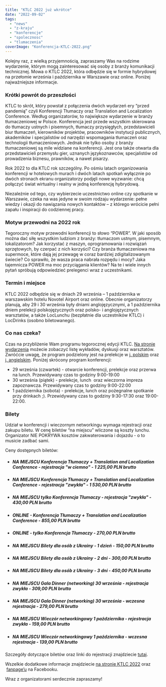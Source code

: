 ```yaml
---
title: "KTLC 2022 już wkrótce"
date: "2022-09-02"
tags:
  - "news"
  - "z-kraju"
  - "konferencje"
  - "spolecznosc"
  - "tlumaczenia"
coverImage: "Konferencja-KTLC-2022.png"
---
```


Kolejny raz, z wielką przyjemnością, zapraszamy Was na rodzime wydarzenie,
którym mogą zainteresować się osoby z branży komunikacji technicznej. Mowa o
KTLC 2022, która odbędzie się w formie hybrydowej na przełomie września i
października w Warszawie oraz online. Poniżej najważniejsze informacje.

### **Krótki powrót do przeszłości**

KTLC to skrót, który powstał z połączenia dwóch wydarzeń ery “przed pandemią”
czyli Konferencji Tłumaczy oraz Translation and Localization Conference. Według
organizatorów, to największe wydarzenie w branży tłumaczeniowej w Polsce.
Konferencja jest przede wszystkim skierowana do tłumaczy ustnych i pisemnych,
tłumaczy przysięgłych, przedstawicieli biur tłumaczeń, kierowników projektów,
pracowników instytucji publicznych, akademików i specjalistów od narzędzi
wspomagania tłumaczeń oraz technologii tłumaczeniowych. Jednak nie tylko osoby z
branży tłumaczeniowej są mile widziane na konferencji. Jest ona także otwarta
dla przedstawicieli przemysłu gier, uznanych językoznawców, specjalistów od
prowadzenia biznesu, prawników, a nawet pisarzy.

Rok 2022 to dla KTLC rok szczególny. Po ośmiu latach organizowania konferencji w
hotelowych murach i dwóch latach spotkań wyłącznie po dwóch stronach ekranu
organizatorzy podjęli nowe wyzwanie: chcą połączyć świat wirtualny i realny w
jedną konferencję hybrydową.

Niezależnie od tego, czy wybierzecie uczestnictwo online czy spotkanie w
Warszawie, czeka na was jedyne w swoim rodzaju wydarzenie: pełne wiedzy i okazji
do nawiązania nowych kontaktów – z którego wrócicie pełni zapału i inspiracji do
codziennej pracy.

### **Motyw przewodni na 2022 rok**

Tegoroczny motyw przewodni konferencji to słowo “POWER”. W jaki sposób można dać
siłę wszystkim ludziom z branży: tłumaczom ustnym, pisemnym, lokalizatorom? Jak
korzystać z maszyn, oprogramowania i rozwiązań sprzętowych, by czerpać z nich
korzyści? Czy branża tłumaczeniowa ma supermoce, które dają jej przewagę w coraz
bardziej zdigitalizowanym świecie? Co sprawiło, że wasza praca nabrała rozpędu i
mocy? Jaka tajemnicza POWER ma moc przyciągania klientów? Na te i wiele innych
pytań spróbują odpowiedzieć prelegenci wraz z uczestnikami.

### **Termin i miejsce**

KTLC 2022 odbędzie się w dniach 29 września – 1 października w warszawskim
hotelu Novotel Airport oraz online. Obecnie organizatorzy planują, aby 29 i 30
września były dniami anglojęzycznymi, a 1 października dniem prelekcji
polskojęzycznych oraz polsko- i anglojęzycznych warsztatów, a także LocLunchu
(bezpłatnie dla uczestników KTLC) i LocDrinks (osobno biletowanego).

### **Co nas czeka?**

Czas na przybliżenie Wam programu tegorocznej edycji KTLC.
[Na stronie wydarzenia](https://konferencja-tlumaczy.pl/) możecie zobaczyć listę
wykładów, dyskusji oraz warsztatów. Zwróćcie uwagę, że program podzielony jest
na prelekcje w [j. polskim](https://konferencja-tlumaczy.pl/?page_id=1544) oraz
[j. angielskim](https://translation-conference.com/ktlc2022-schedule/). Poniżej
skrócony program konferencji:

- 29 września (czwartek) - otwarcie konferencji, prelekcje oraz przerwa na
  lunch. Przewidywany czas to godziny 9:00-19:00
- 30 września (piątek) - prelekcje, lunch  oraz wieczorna impreza zapoznawcza.
  Przewidywany czas to godziny 9:00-22:00
- 1 października (sobota) - prelekcje, lunch oraz pożegnalne spotkanie przy
  drinkach ;). Przewidywany czas to godziny 9:30-17:30 oraz 19:00-22:00.

### **Bilety**

Udział w konferencji i wieczornym networkingu wymaga rejestracji oraz zakupu
biletu. W cenę biletów “na miejscu” wliczone są koszty lunchu. Organizator NIE
POKRYWA kosztów zakwaterowania i dojazdu - o to musicie zadbać sami.

Ceny dostępnych biletów:

- ##### NA MIEJSCU Konferencja Tłumaczy + Translation and Localization Conference - rejestracja "w ciemno" - 1 225,00 PLN brutto
- ##### NA MIEJSCU Konferencja Tłumaczy + Translation and Localization Conference - rejestracja "zwykła" - 1 530,00 PLN brutto
- ##### NA MIEJSCU tylko Konferencja Tłumaczy - rejestracja "zwykła" - 430,00 PLN brutto
- ##### ONLINE - Konferencja Tłumaczy + Translation and Localization Conference - 855,00 PLN brutto
- ##### ONLINE - tylko Konferencja Tłumaczy - 270,00 PLN brutto
- ##### NA MIEJSCU Bilety dla osób z Ukrainy - 1 dzień - 150,00 PLN brutto
- ##### NA MIEJSCU Bilety dla osób z Ukrainy - 2 dni - 300,00 PLN brutto
- ##### NA MIEJSCU Bilety dla osób z Ukrainy - 3 dni - 450,00 PLN brutto
- ##### NA MIEJSCU Gala Dinner (networking) 30 września - rejestracja zwykła - 309,00 PLN brutto
- ##### NA MIEJSCU Gala Dinner (networking) 30 września - wczesna rejestracja - 279,00 PLN brutto
- ##### NA MIEJSCU Wieczór networkingowy 1 października - rejestracja zwykła - 159,00 PLN brutto
- ##### NA MIEJSCU Wieczór networkingowy 1 października - wczesna rejestracja - 139,00 PLN brutto

Szczegóły dotyczące biletów oraz linki do rejestracji znajdziecie
[tutaj](https://konferencja-tlumaczy.pl/?page_id=666).

Wszelkie dodatkowe informacje znajdziecie
[na stronie KTLC 2022](https://konferencja-tlumaczy.pl/) oraz
 [fanpage’u](https://www.facebook.com/KonferencjaTlumaczy) na Facebooku.

Wraz z organizatorami serdecznie zapraszamy!
